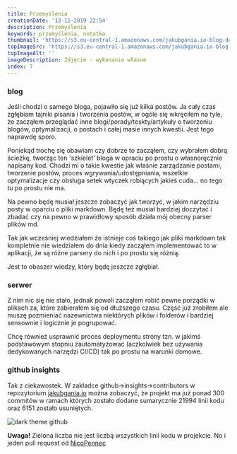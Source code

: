 ```yaml
---
title: Przemyślenia
creationDate: '13-11-2019 22:54'
description: Przemyślenia
keywords: przemyślenia, notatka
thumbnail: 'https://s3.eu-central-1.amazonaws.com/jakubgania.io-blog-data/13-11-2019-przemyslenia/thumbnail.jpg'
topImageSrc: 'https://s3.eu-central-1.amazonaws.com/jakubgania.io-blog-data/13-11-2019-przemyslenia/top-image.jpg'
topImageAlt: ''
imageDescription: Zdjęcie - wykonanie własne
index: 7
---
```


### blog

Jeśli chodzi o samego bloga, pojawiło się już kilka postów. Ja cały czas zgłębiam
tajniki pisania i tworzenia postów, w ogóle się wkręciłem na tyle, że zacząłem
przeglądać inne blogi/porady/teskty/artykuły o tworzeniu blogów, optymalizacji,
o postach i całej masie innych kwestii. Jest tego naprawdę sporo.

Poniekąd trochę się obawiam czy dobrze to zacząłem, czy wybrałem dobrą ścieżkę,
tworząc ten 'szkielet' bloga w opraciu po prostu o własnoręcznie napisany kod.
Chodzi mi o takie kwestie jak właśnie zarządzanie postami, tworzenie postów,
proces wgrywania/udostępniania, wszelkie optymalizacje czy obsługa setek wtyczek
robiących jakieś cuda... no tego tu po prostu nie ma.

Na pewno będę musiał jeszcze zobaczyć jak tworzyć, w jakim narzędziu posty w
oparciu o pliki markdown. Będę też musiał bardziej doczytać i zbadać czy na pewno
w prawidłowy sposób działa mój obecny parser plików md.

Tak jak wcześniej wiedziałem że istnieje coś takiego jak pliki markdown tak kompletnie
nie wiedziałem do dnia kiedy zacząłem implementować to w aplikacji, że są różne
parsery do nich i po prostu się różnią.

Jest to obaszer wiedzy, który będę jeszcze zgłębiał.

### serwer

Z nim nic się nie stało, jednak powoli zacząłem robić pewne porządki w plikach
za, które zabierałem się od dłuższego czasu. Część już zrobiłem ale muszę
pozmieniać nazewnictwa niektórych plików i folderów i bardziej sensownie i logicznie
je pogrupować.

Chcę również usprawnić proces deploymentu strony tzn. w jakimś podstawowym stopniu
zautomatyzować (aczkolwiek bez używania dedykowanych narzędzi CI/CD) tak po prostu
na warunki domowe.

### github insights

Tak z ciekawostek. W zakładce github->insights->contributors w repozytorium
[jakubgania.io](https://github.com/jakubgania/jakubgania.io) można zobaczyć, że
projekt ma już ponad 300 commitów w ramach których zostało dodane sumarycznie
21994 linii kodu oraz 6151 zostało usuniętych.

![dark theme github](https://s3.eu-central-1.amazonaws.com/jakubgania.io-blog-data/13-11-2019-przemyslenia/github.PNG)

**Uwaga!** Zielona liczba nie jest liczbą wszystkich linii kodu w projekcie.
No i jeden pull request od [NicoPennec](https://github.com/NicoPennec)
